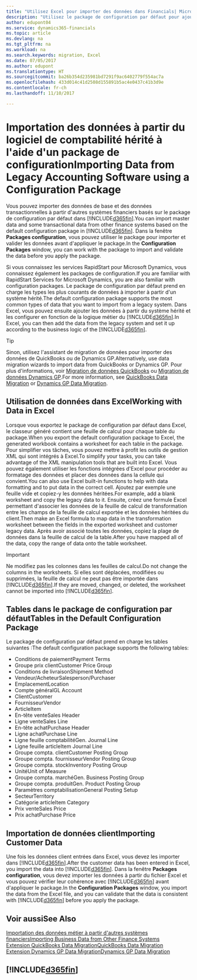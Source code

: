 ```yaml
---
title: "Utilisez Excel pour importer des données dans Financials| Microsoft Docs"
description: "Utilisez le package de configuration par défaut pour ajouter des données client dans Excel et les importer ensuite dans Dynamics 365 Business edition."
author: edupont04
ms.service: dynamics365-financials
ms.topic: article
ms.devlang: na
ms.tgt_pltfrm: na
ms.workload: na
ms.search.keywords: migration, Excel
ms.date: 07/05/2017
ms.author: edupont
ms.translationtype: HT
ms.sourcegitcommit: ba26b354d235981bd7291f9ac6402779f554ac7a
ms.openlocfilehash: 433d014c41d2508d155891b5ac4e0437c41b3d9e
ms.contentlocale: fr-ch
ms.lasthandoff: 11/10/2017

---
```

# <a name="importing-data-from-legacy-accounting-software-using-a-configuration-package"></a><span data-ttu-id="68ba2-103">Importation des données à partir du logiciel de comptabilité hérité à l'aide d'un package de configuration</span><span class="sxs-lookup"><span data-stu-id="68ba2-103">Importing Data from Legacy Accounting Software using a Configuration Package</span></span>
<span data-ttu-id="68ba2-104">Vous pouvez importer des données de base et des données transactionnelles à partir d'autres systèmes financiers basés sur le package de configuration par défaut dans [!INCLUDE[d365fin](includes/d365fin_md.md)].</span><span class="sxs-lookup"><span data-stu-id="68ba2-104">You can import master data and some transactional data from other finance systems based on the default configuration package in [!INCLUDE[d365fin](includes/d365fin_md.md)].</span></span> <span data-ttu-id="68ba2-105">Dans la fenêtre **Packages configuration**, vous pouvez utiliser le package pour importer et valider les données avant d'appliquer le package.</span><span class="sxs-lookup"><span data-stu-id="68ba2-105">In the **Configuration Packages** window, you can work with the package to import and validate the data before you apply the package.</span></span>  

<span data-ttu-id="68ba2-106">Si vous connaissez les services RapidStart pour Microsoft Dynamics, vous connaissez également les packages de configuration.</span><span class="sxs-lookup"><span data-stu-id="68ba2-106">If you are familiar with RapidStart Services for Microsoft Dynamics, you are also familiar with configuration packages.</span></span> <span data-ttu-id="68ba2-107">Le package de configuration par défaut prend en charge les types les plus courants de données à importer à partir d'un système hérité.</span><span class="sxs-lookup"><span data-stu-id="68ba2-107">The default configuration package supports the most common types of data that you want to import from a legacy system.</span></span> <span data-ttu-id="68ba2-108">Dans Excel, vous pouvez ensuite ajouter les données à partir du système hérité et les configurer en fonction de la logique métier du [!INCLUDE[d365fin](includes/d365fin_md.md)].</span><span class="sxs-lookup"><span data-stu-id="68ba2-108">In Excel, you can then add the data from the legacy system and set it up according to the business logic of the [!INCLUDE[d365fin](includes/d365fin_md.md)].</span></span>  

> [!TIP]  
>   <span data-ttu-id="68ba2-109">Sinon, utilisez l'assistant de migration de données pour importer des données de QuickBooks ou de Dynamics GP.</span><span class="sxs-lookup"><span data-stu-id="68ba2-109">Alternatively, use data migration wizards to import data from QuickBooks or Dynamics GP.</span></span> <span data-ttu-id="68ba2-110">Pour plus d'informations, voir [Migration de données QuickBooks](ui-extensions-quickbooks-data-migration.md) ou [Migration de données Dynamics GP](ui-extensions-dynamicsgp-data-migration.md).</span><span class="sxs-lookup"><span data-stu-id="68ba2-110">For more information, see [QuickBooks Data Migration](ui-extensions-quickbooks-data-migration.md) or [Dynamics GP Data Migration](ui-extensions-dynamicsgp-data-migration.md).</span></span>  

## <a name="working-with-data-in-excel"></a><span data-ttu-id="68ba2-111">Utilisation de données dans Excel</span><span class="sxs-lookup"><span data-stu-id="68ba2-111">Working with Data in Excel</span></span>
<span data-ttu-id="68ba2-112">Lorsque vous exportez le package de configuration par défaut dans Excel, le classeur généré contient une feuille de calcul pour chaque table du package.</span><span class="sxs-lookup"><span data-stu-id="68ba2-112">When you export the default configuration package to Excel, the generated workbook contains a worksheet for each table in the package.</span></span> <span data-ttu-id="68ba2-113">Pour simplifier vos tâches, vous pouvez mettre à profit les outils de gestion XML qui sont intégrés à Excel.</span><span class="sxs-lookup"><span data-stu-id="68ba2-113">To simplify your tasks, you can take advantage of the XML manipulation tools that are built into Excel.</span></span> <span data-ttu-id="68ba2-114">Vous pouvez également utiliser les fonctions intégrées d'Excel pour procéder au formatage des données et placer des données dans la cellule qui convient.</span><span class="sxs-lookup"><span data-stu-id="68ba2-114">You can also use Excel built-in functions to help with data formatting and to put data in the correct cell.</span></span> <span data-ttu-id="68ba2-115">Ajoutez par exemple une feuille vide et copiez-y les données héritées.</span><span class="sxs-lookup"><span data-stu-id="68ba2-115">For example, add a blank worksheet and copy the legacy data to it.</span></span> <span data-ttu-id="68ba2-116">Ensuite, créez une formule Excel permettant d'associer les données de la feuille de calcul de transformation entre les champs de la feuille de calcul exportée et les données héritées du client.</span><span class="sxs-lookup"><span data-stu-id="68ba2-116">Then make an Excel formula to map data in the transformation worksheet between the fields in the exported worksheet and customer legacy data.</span></span> <span data-ttu-id="68ba2-117">Après avoir associé toutes les données, copiez la plage de données dans la feuille de calcul de la table.</span><span class="sxs-lookup"><span data-stu-id="68ba2-117">After you have mapped all of the data, copy the range of data onto the table worksheet.</span></span>  

> [!IMPORTANT]  
>  <span data-ttu-id="68ba2-118">Ne modifiez pas les colonnes dans les feuilles de calcul.</span><span class="sxs-lookup"><span data-stu-id="68ba2-118">Do not change the columns in the worksheets.</span></span> <span data-ttu-id="68ba2-119">Si elles sont déplacées, modifiées ou supprimées, la feuille de calcul ne peut pas être importée dans [!INCLUDE[d365fin](includes/d365fin_md.md)].</span><span class="sxs-lookup"><span data-stu-id="68ba2-119">If they are moved, changed, or deleted, the worksheet cannot be imported into [!INCLUDE[d365fin](includes/d365fin_md.md)].</span></span>

## <a name="tables-in-the-default-configuration-package"></a><span data-ttu-id="68ba2-120">Tables dans le package de configuration par défaut</span><span class="sxs-lookup"><span data-stu-id="68ba2-120">Tables in the Default Configuration Package</span></span>
<span data-ttu-id="68ba2-121">Le package de configuration par défaut prend en charge les tables suivantes :</span><span class="sxs-lookup"><span data-stu-id="68ba2-121">The default configuration package supports the following tables:</span></span>

-   <span data-ttu-id="68ba2-122">Conditions de paiement</span><span class="sxs-lookup"><span data-stu-id="68ba2-122">Payment Terms</span></span>
-   <span data-ttu-id="68ba2-123">Groupe prix client</span><span class="sxs-lookup"><span data-stu-id="68ba2-123">Customer Price Group</span></span>
-   <span data-ttu-id="68ba2-124">Conditions de livraison</span><span class="sxs-lookup"><span data-stu-id="68ba2-124">Shipment Method</span></span>
-   <span data-ttu-id="68ba2-125">Vendeur/Acheteur</span><span class="sxs-lookup"><span data-stu-id="68ba2-125">Salesperson/Purchaser</span></span>
-   <span data-ttu-id="68ba2-126">Emplacement</span><span class="sxs-lookup"><span data-stu-id="68ba2-126">Location</span></span>
-   <span data-ttu-id="68ba2-127">Compte général</span><span class="sxs-lookup"><span data-stu-id="68ba2-127">GL Account</span></span>
-   <span data-ttu-id="68ba2-128">Client</span><span class="sxs-lookup"><span data-stu-id="68ba2-128">Customer</span></span>
-   <span data-ttu-id="68ba2-129">Fournisseur</span><span class="sxs-lookup"><span data-stu-id="68ba2-129">Vendor</span></span>
-   <span data-ttu-id="68ba2-130">Article</span><span class="sxs-lookup"><span data-stu-id="68ba2-130">Item</span></span>
-   <span data-ttu-id="68ba2-131">En-tête vente</span><span class="sxs-lookup"><span data-stu-id="68ba2-131">Sales Header</span></span>
-   <span data-ttu-id="68ba2-132">Ligne vente</span><span class="sxs-lookup"><span data-stu-id="68ba2-132">Sales Line</span></span>
-   <span data-ttu-id="68ba2-133">En-tête achat</span><span class="sxs-lookup"><span data-stu-id="68ba2-133">Purchase Header</span></span>
-   <span data-ttu-id="68ba2-134">Ligne achat</span><span class="sxs-lookup"><span data-stu-id="68ba2-134">Purchase Line</span></span>
-   <span data-ttu-id="68ba2-135">Ligne feuille comptabilité</span><span class="sxs-lookup"><span data-stu-id="68ba2-135">Gen. Journal Line</span></span>
-   <span data-ttu-id="68ba2-136">Ligne feuille article</span><span class="sxs-lookup"><span data-stu-id="68ba2-136">Item Journal Line</span></span>
-   <span data-ttu-id="68ba2-137">Groupe compta. client</span><span class="sxs-lookup"><span data-stu-id="68ba2-137">Customer Posting Group</span></span>
-   <span data-ttu-id="68ba2-138">Groupe compta. fournisseur</span><span class="sxs-lookup"><span data-stu-id="68ba2-138">Vendor Posting Group</span></span>
-   <span data-ttu-id="68ba2-139">Groupe compta. stock</span><span class="sxs-lookup"><span data-stu-id="68ba2-139">Inventory Posting Group</span></span>
-   <span data-ttu-id="68ba2-140">Unité</span><span class="sxs-lookup"><span data-stu-id="68ba2-140">Unit of Measure</span></span>
-   <span data-ttu-id="68ba2-141">Groupe compta. marché</span><span class="sxs-lookup"><span data-stu-id="68ba2-141">Gen. Business Posting Group</span></span>
-   <span data-ttu-id="68ba2-142">Groupe compta. produit</span><span class="sxs-lookup"><span data-stu-id="68ba2-142">Gen. Product Posting Group</span></span>
-   <span data-ttu-id="68ba2-143">Paramètres comptabilisation</span><span class="sxs-lookup"><span data-stu-id="68ba2-143">General Posting Setup</span></span>
-   <span data-ttu-id="68ba2-144">Secteur</span><span class="sxs-lookup"><span data-stu-id="68ba2-144">Territory</span></span>
-   <span data-ttu-id="68ba2-145">Catégorie article</span><span class="sxs-lookup"><span data-stu-id="68ba2-145">Item Category</span></span>
-   <span data-ttu-id="68ba2-146">Prix vente</span><span class="sxs-lookup"><span data-stu-id="68ba2-146">Sales Price</span></span>
-   <span data-ttu-id="68ba2-147">Prix achat</span><span class="sxs-lookup"><span data-stu-id="68ba2-147">Purchase Price</span></span>

## <a name="importing-customer-data"></a><span data-ttu-id="68ba2-148">Importation de données client</span><span class="sxs-lookup"><span data-stu-id="68ba2-148">Importing Customer Data</span></span>
<span data-ttu-id="68ba2-149">Une fois les données client entrées dans Excel, vous devez les importer dans [!INCLUDE[d365fin](includes/d365fin_md.md)].</span><span class="sxs-lookup"><span data-stu-id="68ba2-149">After the customer data has been entered in Excel, you import the data into [!INCLUDE[d365fin](includes/d365fin_md.md)].</span></span> <span data-ttu-id="68ba2-150">Dans la fenêtre **Packages configuration**, vous devez importer les données à partir du fichier Excel et vous pouvez vérifier leur cohérence avec [!INCLUDE[d365fin](includes/d365fin_md.md)] avant d'appliquer le package.</span><span class="sxs-lookup"><span data-stu-id="68ba2-150">In the **Configuration Packages** window, you import the data from the Excel file, and you can validate that the data is consistent with [!INCLUDE[d365fin](includes/d365fin_md.md)] before you apply the package.</span></span>

## <a name="see-also"></a><span data-ttu-id="68ba2-151">Voir aussi</span><span class="sxs-lookup"><span data-stu-id="68ba2-151">See Also</span></span>
[<span data-ttu-id="68ba2-152">Importation des données métier à partir d'autres systèmes financiers</span><span class="sxs-lookup"><span data-stu-id="68ba2-152">Importing Business Data from Other Finance Systems</span></span>](upload-data.md)  
[<span data-ttu-id="68ba2-153">Extension QuickBooks Data Migration</span><span class="sxs-lookup"><span data-stu-id="68ba2-153">QuickBooks Data Migration</span></span>](ui-extensions-quickbooks-data-migration.md)  
[<span data-ttu-id="68ba2-154">Extension Dynamics GP Data Migration</span><span class="sxs-lookup"><span data-stu-id="68ba2-154">Dynamics GP Data Migration</span></span>](ui-extensions-dynamicsgp-data-migration.md)  

## [!INCLUDE[d365fin](includes/free_trial_md.md)]

